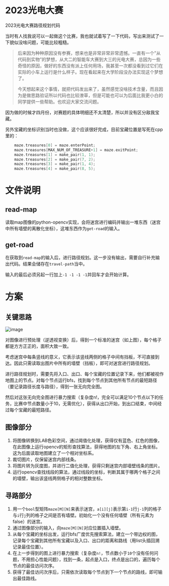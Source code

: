 # 2023光电大赛
2023光电大赛路径规划代码

当时有人找我说可以一起做这个比赛，我也就试着写了一下代码，写出来测试了一下貌似没啥问题，可能比较粗糙。

> 后来因为种种原因没有参赛，想来也是非常非常非常遗憾。一直有一个”从代码到实物”的梦想，从大二的智能车大赛到大三的光电大赛，总因为一些奇怪的原因，做好的东西没有派上任何用场，我甚至一次都没看到过它们在实际的小车上运行是什么样子。现在看起来在大学阶段没办法实现这个梦想了。
>
> 今天想起来这个事情，就把代码发出来了，虽然感觉没啥技术含量，而且因为是做思路验证所以代码也比较潦草，但是可能也可以为后面比我更小白的同学提供一些帮助。也欢迎大家交流问题。

因为做的时候才四月份，对赛题的具体明细还不太清楚，所以并没有区分敌我宝藏。

另外宝藏的坐标识别当时也没做，这个应该很好完成，目前宝藏位置是写死在cpp里的：
```cpp
    maze.treasures[0] = maze.enterPoint;
    maze.treasures[MAX_NUM_OF_TREASURE+1] = maze.exitPoint;
    maze.treasures[1] = make_pair(1, 1);
    maze.treasures[2] = make_pair(7, 2);
    maze.treasures[3] = make_pair(1, 4);
    maze.treasures[4] = make_pair(8, 5);
```

# 文件说明
## read-map
读取map图像的python-opencv实现，会将迷宫进行编码并输出一堆东西（迷宫中所有墙壁的离散化坐标），这堆东西作为`get-road`的输入。
## get-road
在获取到`read-map`的输入后，进行路径规划。这一步没有输出，需要自行补充输出代码。结果会储存在`travel-path`当中。

输入的最后必须另起一行加上`-1 -1 -1 -1`并回车才会开始计算。

# 方案
## 关键思路
![image](https://github.com/fjybiocs/guangdiandasai/blob/main/read-map/image.png?raw=true)

对图像进行预处理（逆透视变换）后，得到一个标准的迷宫（如上图），每个格子都是方方正正的，面积大致一致。

考虑迷宫中每条竖线的意义，它表示该竖线两侧的格子中间有挡板，不可直接到达。因此只需读取出图片中所有的墙壁（挡板），即可对迷宫进行路径规划。

进行路径规划时，需要先将入口、出口、每个宝藏的位置记录下来，他们都被视作地图上的节点。对每个节点运行bfs，找到每个节点到其他所有节点的最短路径（要记录路径长度与路径），得到一张无向完全图。

然后对这张无向完全图进行暴力搜索（复杂度n!，完全可以满足10个节点以下的任务，比赛中节点数量小于10，无需优化），获得从出口开始，到出口结束，中间经过每个宝藏的最短路径。

## 图像部分
1. 将图像转换到LAB色彩空间，通过阈值化处理，获得仅有蓝色、红色的图像，在此图像上运行opencv的矩形查找算法，获得地图的左下角、右上角坐标。这为后面读取地图建立了一个相对坐标系。
2. 裁切图片，仅保留迷宫内部线条。
3. 将图片转为灰度图，并进行二值化处理，获得只剩迷宫内部墙壁线条的图片。
4. 运行opencv查找线段的算法，通过线段的坐标，判断其属于哪两个格子之间的墙壁，输出该竖线两侧格子的相对整数坐标。

## 寻路部分
1. 用一个`bool`型矩阵`maze[M][N]`来表示迷宫，`a[i][j]`表示第`i-1`行`j-1`列的格子与`i`行`j`列的格子之间是否有墙壁。初始化一个没有任何墙壁（所有元素为false）的迷宫。
2. 通过图像部分的输入，向`maze[M][N]`对应位置插入墙壁。
3. 从每个宝藏的坐标出发，运行bfs广度优先搜索算法，建立一个带边权的图，记录每个宝藏到其他所有宝藏以及入口、出口的距离和路线（用list<pair>头插回溯记录最佳位置）。
4. 在上一步得到的图上进行暴力搜索（复杂度`n!`，节点数小于`10`个没有任何问题，不用担心性能问题），找到一条，起点是入口，终点是出口的，遍历每个节点的最佳访问次序。
5. 获得了最佳访问次序后，只需依次读取每个节点到下一个节点的路线，即可输出最佳路线。
